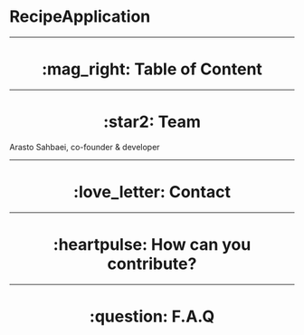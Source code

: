 # RecipeApplication

 <hr>

 <h1 align="center"> :mag_right: Table of Content </h1>



<hr>

 <h1 align="center"> :star2: Team </h1>

 <p align="center">

 Arasto Sahbaei, co-founder & developer <br />

<hr>

 <h1 align="center"> :love_letter: Contact </h1>


 <hr>

 <h1 align="center"> :heartpulse: How can you contribute? </h1>


 <hr>

 <h1 align="center"> :question: F.A.Q </h1>
